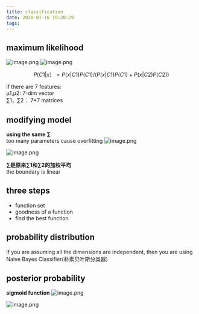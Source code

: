 ```yaml
---
title: classification
date: 2020-01-16 19:28:29
tags:
---
```

## maximum likelihood
<!--more-->
![image.png](https://upload-images.jianshu.io/upload_images/13964980-0f5de1525198ba13.png?imageMogr2/auto-orient/strip%7CimageView2/2/w/1240)
![image.png](https://upload-images.jianshu.io/upload_images/13964980-a2fd7f23e8699529.png?imageMogr2/auto-orient/strip%7CimageView2/2/w/1240)

```math
P(C1|x） =  P(x|C1)P(C1)/(P(x|C1)P(C1)+P(x|C2)P(C2))
```
if there are 7 features:  
μ1,μ2: 7-dim vector  
∑1，∑2： 7*7 matrices
 
 ## modifying model    
**using the same ∑**   
too many parameters cause overfitting
 ![image.png](https://upload-images.jianshu.io/upload_images/13964980-b8a0cf426f1e690c.png?imageMogr2/auto-orient/strip%7CimageView2/2/w/1240)  
 
![image.png](https://upload-images.jianshu.io/upload_images/13964980-09eba346d31fcb3c.png?imageMogr2/auto-orient/strip%7CimageView2/2/w/1240)

**∑是原来∑1和∑2的加权平均**  
the boundary is linear

## three steps
- function set
- goodness of a function
- find the best function

## probability distribution
if you are assuming all the dimensions are independent, then you are using Naive Bayes Classifier(朴素贝叶斯分类器)
## posterior probability
**sigmoid function**
![image.png](https://upload-images.jianshu.io/upload_images/13964980-5734f2842655ba2e.png?imageMogr2/auto-orient/strip%7CimageView2/2/w/1240)

![image.png](https://upload-images.jianshu.io/upload_images/13964980-ee4b472708ede19d.png?imageMogr2/auto-orient/strip%7CimageView2/2/w/1240)

